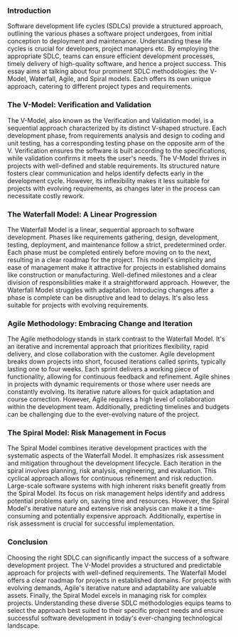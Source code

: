 ### Introduction
Software development life cycles (SDLCs) provide a structured approach, outlining the various phases a software project undergoes, from initial conception to deployment and maintenance. Understanding these life cycles is crucial for developers, project managers etc. By employing the appropriate SDLC, teams can ensure efficient development processes, timely delivery of high-quality software, and hence a project success.
This essay aims at talking about four prominent SDLC methodologies: the V-Model, Waterfall, Agile, and Spiral models. Each offers its own unique approach, catering to different project types and requirements.


### The V-Model: Verification and Validation
The V-Model, also known as the Verification and Validation model, is a sequential approach characterized by its distinct V-shaped structure. Each development phase, from requirements analysis and design to coding and unit testing, has a corresponding testing phase on the opposite arm of the V. Verification ensures the software is built according to the specifications, while validation confirms it meets the user's needs.
The V-Model thrives in projects with well-defined and stable requirements. Its structured nature fosters clear communication and helps identify defects early in the development cycle. However, its inflexibility makes it less suitable for projects with evolving requirements, as changes later in the process can necessitate costly rework.


### The Waterfall Model: A Linear Progression
The Waterfall Model is a linear, sequential approach to software development. Phases like requirements gathering, design, development, testing, deployment, and maintenance follow a strict, predetermined order. Each phase must be completed entirely before moving on to the next, resulting in a clear roadmap for the project.
This model's simplicity and ease of management make it attractive for projects in established domains like construction or manufacturing. Well-defined milestones and a clear division of responsibilities make it a straightforward approach. However, the Waterfall Model struggles with adaptation. Introducing changes after a phase is complete can be disruptive and lead to delays. It's also less suitable for projects with evolving requirements.


### Agile Methodology: Embracing Change and Iteration
The Agile methodology stands in stark contrast to the Waterfall Model. It's an iterative and incremental approach that prioritizes flexibility, rapid delivery, and close collaboration with the customer. Agile development breaks down projects into short, focused iterations called sprints, typically lasting one to four weeks. Each sprint delivers a working piece of functionality, allowing for continuous feedback and refinement.
Agile shines in projects with dynamic requirements or those where user needs are constantly evolving. Its iterative nature allows for quick adaptation and course correction. However, Agile requires a high level of collaboration within the development team. Additionally, predicting timelines and budgets can be challenging due to the ever-evolving nature of the project.


### The Spiral Model: Risk Management in Focus
The Spiral Model combines iterative development practices with the systematic aspects of the Waterfall Model. It emphasizes risk assessment and mitigation throughout the development lifecycle. Each iteration in the spiral involves planning, risk analysis, engineering, and evaluation. This cyclical approach allows for continuous refinement and risk reduction.
Large-scale software systems with high inherent risks benefit greatly from the Spiral Model. Its focus on risk management helps identify and address potential problems early on, saving time and resources. However, the Spiral Model's iterative nature and extensive risk analysis can make it a time-consuming and potentially expensive approach. Additionally, expertise in risk assessment is crucial for successful implementation.


### Conclusion
Choosing the right SDLC can significantly impact the success of a software development project. The V-Model provides a structured and predictable approach for projects with well-defined requirements. The Waterfall Model offers a clear roadmap for projects in established domains. For projects with evolving demands, Agile's iterative nature and adaptability are valuable assets. Finally, the Spiral Model excels in managing risk for complex projects.
Understanding these diverse SDLC methodologies equips teams to select the approach best suited to their specific project needs and ensure successful software development in today's ever-changing technological landscape.
